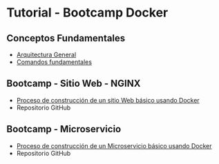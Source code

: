 # Tutorial - Bootcamp Docker

## Conceptos Fundamentales

* [Arquitectura General](https://dev.to/pavanbelagatti/getting-started-with-docker-for-developers-3apo)
* [Comandos fundamentales](https://gist.github.com/ricardo-qm/5e9c60d0e7171a1ac3910dab3d6ecc59)

## Bootcamp - Sitio Web - NGINX

* [Proceso de construcción de un sitio Web básico usando Docker](https://soka.gitlab.io/blog/post/2019-07-08-docker-imagenes-y-contenedores/)
* Repositorio GitHub

## Bootcamp - Microservicio

* [Proceso de construcción de un Microservicio básico usando Docker](https://dwmkerr.com/learn-docker-by-building-a-microservice/)
* Repositorio GitHub
